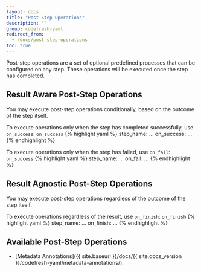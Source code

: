 ```yaml
---
layout: docs
title: "Post-Step Operations"
description: ""
group: codefresh-yaml
redirect_from:
  - /docs/post-step-operations
toc: true
---
```

Post-step operations are a set of optional predefined processes that can be configured on any step. These operations will be executed once the step has completed.
 
## Result Aware Post-Step Operations
You may execute post-step operations conditionally, based on the outcome of the step itself.

To execute operations only when the step has completed successfully, use `on_success`:
  `on_success`
{% highlight yaml %}
step_name:
  ...
  on_success:
    ...
{% endhighlight %}

To execute operations only when the step has failed, use `on_fail`:
  `on_success`
{% highlight yaml %}
step_name:
  ...
  on_fail:
    ...
{% endhighlight %}

## Result Agnostic Post-Step Operations
You may execute post-step operations regardless of the outcome of the step itself.

To execute operations regardless of the result, use `on_finish`:
  `on_finish`
{% highlight yaml %}
step_name:
  ...
  on_finish:
    ...
{% endhighlight %}

## Available Post-Step Operations
- [Metadata Annotations]({{ site.baseurl }}/docs/{{ site.docs_version }}/codefresh-yaml/metadata-annotations/).
